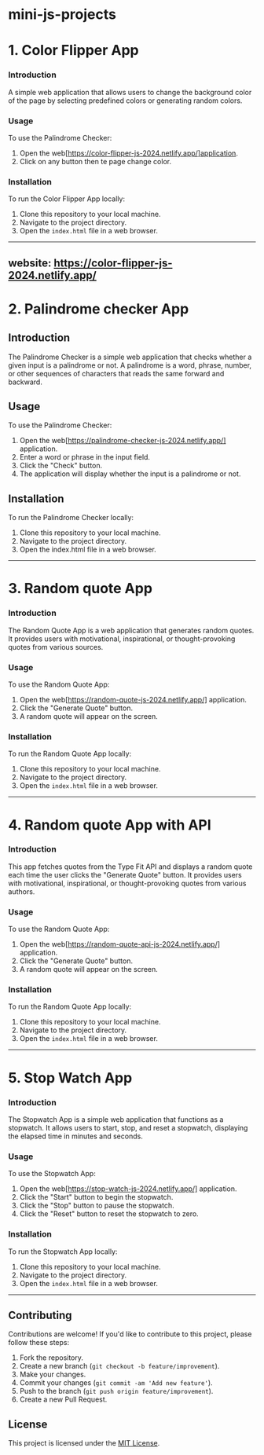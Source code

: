 # mini-js-projects

# 1. Color Flipper App

### Introduction

A simple web application that allows users to change the background color of the page by selecting predefined colors or generating random colors.

### Usage

To use the Palindrome Checker:

1. Open the web[https://color-flipper-js-2024.netlify.app/]application.
2. Click on any button then te page change color.


### Installation

To run the Color Flipper App locally:

1. Clone this repository to your local machine.
2. Navigate to the project directory.
3. Open the `index.html` file in a web browser.

---

website: https://color-flipper-js-2024.netlify.app/
---
# 2. Palindrome checker App

## Introduction
The Palindrome Checker is a simple web application that checks whether a given input is a palindrome or not. A palindrome is a word, phrase, number, or other sequences of characters that reads the same forward and backward.

## Usage
To use the Palindrome Checker:

1. Open the web[https://palindrome-checker-js-2024.netlify.app/] application.
2. Enter a word or phrase in the input field.
3. Click the "Check" button.
4. The application will display whether the input is a palindrome or not.

## Installation
To run the Palindrome Checker locally:

1. Clone this repository to your local machine.
2. Navigate to the project directory.
3. Open the index.html file in a web browser.

---

# 3. Random quote App
### Introduction

The Random Quote App is a web application that generates random quotes. It provides users with motivational, inspirational, or thought-provoking quotes from various sources.

### Usage

To use the Random Quote App:

1. Open the web[https://random-quote-js-2024.netlify.app/] application.
2. Click the "Generate Quote" button.
3. A random quote will appear on the screen.

### Installation

To run the Random Quote App locally:

1. Clone this repository to your local machine.
2. Navigate to the project directory.
3. Open the `index.html` file in a web browser.

---

# 4. Random quote App with API

### Introduction

This app fetches quotes from the Type Fit API and displays a random quote each time the user clicks the "Generate Quote" button. It provides users with motivational, inspirational, or thought-provoking quotes from various authors.

### Usage

To use the Random Quote App:

1. Open the web[https://random-quote-api-js-2024.netlify.app/] application.
2. Click the "Generate Quote" button.
3. A random quote will appear on the screen.

### Installation

To run the Random Quote App locally:

1. Clone this repository to your local machine.
2. Navigate to the project directory.
3. Open the `index.html` file in a web browser.

---

# 5. Stop Watch App

### Introduction

The Stopwatch App is a simple web application that functions as a stopwatch. It allows users to start, stop, and reset a stopwatch, displaying the elapsed time in minutes and seconds.

### Usage

To use the Stopwatch App:

1. Open the web[https://stop-watch-js-2024.netlify.app/] application.
2. Click the "Start" button to begin the stopwatch.
3. Click the "Stop" button to pause the stopwatch.
4. Click the "Reset" button to reset the stopwatch to zero.

### Installation

To run the Stopwatch App locally:

1. Clone this repository to your local machine.
2. Navigate to the project directory.
3. Open the `index.html` file in a web browser.
---

## Contributing

Contributions are welcome! If you'd like to contribute to this project, please follow these steps:

1. Fork the repository.
2. Create a new branch (`git checkout -b feature/improvement`).
3. Make your changes.
4. Commit your changes (`git commit -am 'Add new feature'`).
5. Push to the branch (`git push origin feature/improvement`).
6. Create a new Pull Request.

## License

This project is licensed under the [MIT License](LICENSE).
